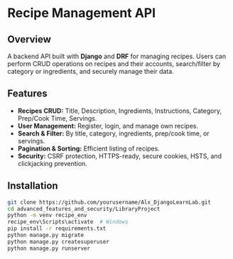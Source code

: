 # Recipe Management API

## Overview
A backend API built with **Django** and **DRF** for managing recipes. Users can perform CRUD operations on recipes and their accounts, search/filter by category or ingredients, and securely manage their data.

## Features
- **Recipes CRUD:** Title, Description, Ingredients, Instructions, Category, Prep/Cook Time, Servings.  
- **User Management:** Register, login, and manage own recipes.  
- **Search & Filter:** By title, category, ingredients, prep/cook time, or servings.  
- **Pagination & Sorting:** Efficient listing of recipes.  
- **Security:** CSRF protection, HTTPS-ready, secure cookies, HSTS, and clickjacking prevention.  

## Installation
```bash
git clone https://github.com/yourusername/Alx_DjangoLearnLab.git
cd advanced_features_and_security/LibraryProject
python -m venv recipe_env
recipe_env\Scripts\activate  # Windows
pip install -r requirements.txt
python manage.py migrate
python manage.py createsuperuser
python manage.py runserver
